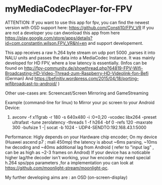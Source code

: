 # myMediaCodecPlayer-for-FPV


ATTENTION: If you want to use this app for fpv, you can find the newest version with OSD support here: https://github.com/Consti10/FPV_VR
If you are not a developer you can dwonload this app from here https://play.google.com/store/apps/details?id=com.constantin.wilson.FPV_VR&hl=en and support developement.


This app receives a raw h.264 byte stream on udp port 5000 ,parses it into NALU units and passes the data into a MediaCodec Instance.
It was mainly developed for HD FPV, where a low latency is essentially.
(Infos can be found on 
http://fpv-community.de/showthread.php?64819-FPV-Wifi-Broadcasting-HD-Video-Thread-zum-Raspberry-HD-Videolink-fon-Befi (German)
And https://befinitiv.wordpress.com/2015/04/18/porting-wifibroadcast-to-android/ )

Other use-cases are: Screencast/Screen Mirroring and GameStreaming 

Example (command-line for linux) to Mirror your pc screen to your Android Device:

1) avconv -f x11grab -r 180 -s 640x480 -i :0+0,20 -vcodec libx264 -preset ultrafast -tune zerolatency -threads 1 -f h264 -bf 0 -refs 120  -maxrate 300 -bufsize 1  -| socat -b 1024 - UDP4-SENDTO:192.168.43.1:5000

Performance: Higly depends on your Hardware chip encoder;
On my device (Huawei ascend p7 ; mali 450mp) the latency is about ~6ms parsing, ~10ms hw decoding and ~40ms additional lag from Android ( refer to "input lag" , can be as high as ~2-3 frames on Androd)
If your device has a  noticable higher lag/the decoder isn't working, your hw encoder may need special h.264 sps/pps parameters ,for a implementation you can look at https://github.com/moonlight-stream/moonlight-pc.


My further developing aims are : an OSD (on-screen-display)






